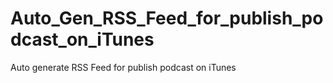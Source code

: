 # Auto_Gen_RSS_Feed_for_publish_podcast_on_iTunes
Auto generate RSS Feed for publish podcast on iTunes

